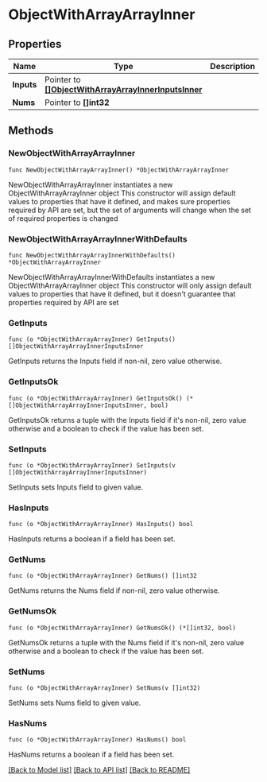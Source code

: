# ObjectWithArrayArrayInner

## Properties

Name | Type | Description | Notes
------------ | ------------- | ------------- | -------------
**Inputs** | Pointer to [**[]ObjectWithArrayArrayInnerInputsInner**](ObjectWithArrayArrayInnerInputsInner.md) |  | [optional] 
**Nums** | Pointer to **[]int32** |  | [optional] 

## Methods

### NewObjectWithArrayArrayInner

`func NewObjectWithArrayArrayInner() *ObjectWithArrayArrayInner`

NewObjectWithArrayArrayInner instantiates a new ObjectWithArrayArrayInner object
This constructor will assign default values to properties that have it defined,
and makes sure properties required by API are set, but the set of arguments
will change when the set of required properties is changed

### NewObjectWithArrayArrayInnerWithDefaults

`func NewObjectWithArrayArrayInnerWithDefaults() *ObjectWithArrayArrayInner`

NewObjectWithArrayArrayInnerWithDefaults instantiates a new ObjectWithArrayArrayInner object
This constructor will only assign default values to properties that have it defined,
but it doesn't guarantee that properties required by API are set

### GetInputs

`func (o *ObjectWithArrayArrayInner) GetInputs() []ObjectWithArrayArrayInnerInputsInner`

GetInputs returns the Inputs field if non-nil, zero value otherwise.

### GetInputsOk

`func (o *ObjectWithArrayArrayInner) GetInputsOk() (*[]ObjectWithArrayArrayInnerInputsInner, bool)`

GetInputsOk returns a tuple with the Inputs field if it's non-nil, zero value otherwise
and a boolean to check if the value has been set.

### SetInputs

`func (o *ObjectWithArrayArrayInner) SetInputs(v []ObjectWithArrayArrayInnerInputsInner)`

SetInputs sets Inputs field to given value.

### HasInputs

`func (o *ObjectWithArrayArrayInner) HasInputs() bool`

HasInputs returns a boolean if a field has been set.

### GetNums

`func (o *ObjectWithArrayArrayInner) GetNums() []int32`

GetNums returns the Nums field if non-nil, zero value otherwise.

### GetNumsOk

`func (o *ObjectWithArrayArrayInner) GetNumsOk() (*[]int32, bool)`

GetNumsOk returns a tuple with the Nums field if it's non-nil, zero value otherwise
and a boolean to check if the value has been set.

### SetNums

`func (o *ObjectWithArrayArrayInner) SetNums(v []int32)`

SetNums sets Nums field to given value.

### HasNums

`func (o *ObjectWithArrayArrayInner) HasNums() bool`

HasNums returns a boolean if a field has been set.


[[Back to Model list]](../README.md#documentation-for-models) [[Back to API list]](../README.md#documentation-for-api-endpoints) [[Back to README]](../README.md)


